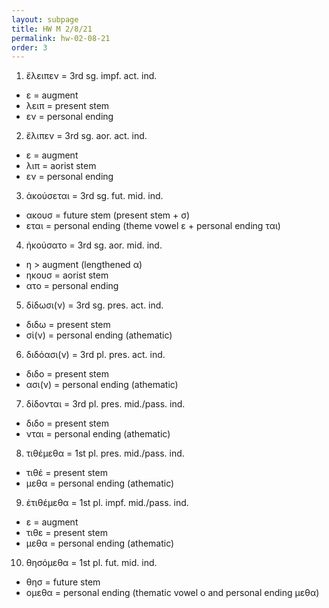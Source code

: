 ```yaml
---
layout: subpage
title: HW M 2/8/21
permalink: hw-02-08-21
order: 3
---
```


1. ἔλειπεν = 3rd sg. impf. act. ind.
  * ε = augment
  * λειπ = present stem
  * εν = personal ending

2. ἔλιπεν = 3rd sg. aor. act. ind.
  * ε = augment
  * λιπ = aorist stem
  * εν = personal ending

3. ἀκούσεται = 3rd sg. fut. mid. ind.
  * ακουσ = future stem (present stem + σ)
  * εται = personal ending (theme vowel ε + personal ending ται)

4. ἠκούσατο = 3rd sg. aor. mid. ind.
  * η > augment (lengthened α)
  * ηκουσ = aorist stem
  * ατο = personal ending

5. δίδωσι(ν) = 3rd sg. pres. act. ind.
  * διδω = present stem
  * σἱ(ν) = personal ending (athematic)

6. διδόασι(ν) = 3rd pl. pres. act. ind.
  * διδο = present stem
  * ασι(ν) = personal ending (athematic)

7. δίδονται = 3rd pl. pres. mid./pass. ind.
  * διδο = present stem
  * νται = personal ending (athematic)

8. τιθέμεθα = 1st pl. pres. mid./pass. ind.
  * τιθέ = present stem
  * μεθα = personal ending (athematic)

9. ἐτιθέμεθα = 1st pl. impf. mid./pass. ind.
  * ε = augment
  * τιθε = present stem
  * μεθα = personal ending (athematic)

10. θησόμεθα = 1st pl. fut. mid. ind.
  * θησ = future stem
  * ομεθα = personal ending (thematic vowel ο and personal ending μεθα)
